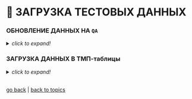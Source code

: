 # 💩 ЗАГРУЗКА ТЕСТОВЫХ ДАННЫХ

### ОБНОВЛЕНИЕ ДАННЫХ НА `QA`

<details><summary><i><h7>click to expand!</h7></i></summary>

1. Открываем **PowerShell 7.1** _(желательно от админа)_

![img1](https://github.com/CrappyCodeMaker/ECCENTEX-KNOWLEGE/blob/main/Content/9%20Delivery/9.3%20Load%20from%20CSV/9.3.4%20Data%20for%20testing/IMG/1.png?raw=true)

2. Переходим в каталог с скриптом `E:\DWH`
```PowerShell
  > cd E:\DWH
```

3. Запускаем скрипт `LoadData_QA.ps1` с нужным параметром
```PowerShell
  # For the 1C archive
  > ./LoadData_QA.ps1 '1C'

  # For the DWH archive
  > ./LoadData_QA.ps1 'DWH'
```
**_NOTE:_** _Для загрузки архива за конкретную дату, необходимо открыть скрипт в редакторе и в соответствующей строке задать маску:
  * `49` при загрузке **DWH**
  * `219` при загрузке **1C**
```PowerShell
  # DEFAULT
  $SearchMask = Get-Date -Format "yyyyMMdd"

  # Format must be: yyyyMMdd
  $SearchMask = "20210729"
```

4. Ждем заверщения 😉

![img2](https://github.com/CrappyCodeMaker/ECCENTEX-KNOWLEGE/blob/main/Content/9%20Delivery/9.3%20Load%20from%20CSV/9.3.4%20Data%20for%20testing/IMG/2.png?raw=true)

</details>

### ЗАГРУЗКА ДАННЫХ В ТМП-таблицы

<details><summary><i><h7>click to expand!</h7></i></summary>

1. Разархивируем архив в папку **`E:\DWH\`** **`toLoad`**
2. Запускаем скрипт `TMP_only.ps1` одним из способов:
    * Через консоль **PowerShell**
    * Руками: кликаем **ПКМ** по файлу => `run with PowerShell`

**_NOTE:_**
1. По дефолту в скрипте заданы логин/пароль **PROD** среды. _(QA данные закомментированы)_
2. Список файлов для загрузки указан на `22` строке. _(Вы можете закомментировать не нужные, при загрузке)_
3. Если запус скрипта производится не от **Админа**:
    * Логи на строках: `61` `62` `63` `65`, нужно закомментировать
    * Строки: `17` и `67`, нужно закомментировать

</details>


<br/>

[go back](https://github.com/CrappyCodeMaker/ECCENTEX-KNOWLEGE/blob/main/Content/9%20Delivery/9.3%20Load%20from%20CSV/LoadCSV.md#%EF%B8%8F-%D0%BF%D1%80%D0%BE%D1%86%D0%B5%D1%81%D1%81-%D0%B7%D0%B0%D0%B3%D1%80%D1%83%D0%B7%D0%BA%D0%B8-%D0%B4%D0%B0%D0%BD%D0%BD%D1%8B%D1%85) | [back to topics](https://github.com/CrappyCodeMaker/ECCENTEX-KNOWLEGE/blob/main/Content/0%20Topics/Topics.md#-topics)